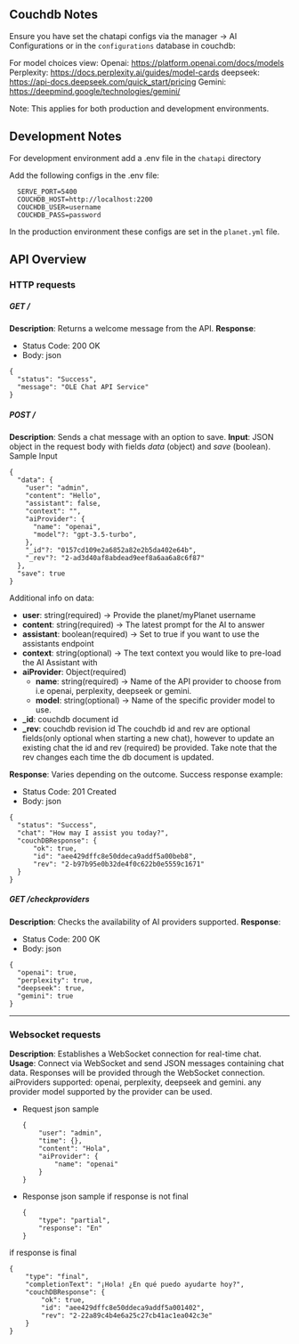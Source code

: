 ## Couchdb Notes

Ensure you have set the chatapi configs via the manager -> AI Configurations or in the `configurations` database in couchdb:

For model choices view:
  Openai: https://platform.openai.com/docs/models
  Perplexity: https://docs.perplexity.ai/guides/model-cards
  deepseek: https://api-docs.deepseek.com/quick_start/pricing
  Gemini: https://deepmind.google/technologies/gemini/


Note: This applies for both production and development environments.

## Development Notes
For development environment add a .env file in the `chatapi` directory

Add the following configs in the .env file:
  ```
    SERVE_PORT=5400
    COUCHDB_HOST=http://localhost:2200
    COUCHDB_USER=username
    COUCHDB_PASS=password
  ```

In the production environment these configs are set in the `planet.yml` file.

## API Overview

### HTTP requests

##### GET /

**Description**: Returns a welcome message from the API.
**Response**: 
  - Status Code: 200 OK
  - Body: json
  ```
  {
    "status": "Success",
    "message": "OLE Chat API Service"
  }
  ```

##### POST /

**Description**: Sends a chat message with an option to save.
**Input**: JSON object in the request body with fields *data* (object) and *save* (boolean).
  Sample Input
  ```
  {
    "data": {
      "user": "admin",
      "content": "Hello",
      "assistant": false,
      "context": "",
      "aiProvider": {
        "name": "openai",
        "model"?: "gpt-3.5-turbo",
      },
      "_id"?: "0157cd109e2a6852a82e2b5da402e64b",
      "_rev"?: "2-ad3d40af8abdead9eef8a6aa6a8c6f87"
    },
    "save": true
  }
  ```
  Additional info on data:
  - **user**: string(required) -> Provide the planet/myPlanet username
  - **content**: string(required) -> The latest prompt for the AI to answer
  - **assistant**: boolean(required) -> Set to true if you want to use the assistants endpoint
  - **context**: string(optional) -> The text context you would like to pre-load the AI Assistant   with
  - **aiProvider**: Object(required)
    - **name**: string(required) -> Name of the API provider to choose from i.e openai, perplexity, deepseek or gemini.
    - **model**: string(optional) -> Name of the specific provider model to use.
  - **_id**: couchdb document id
  - **_rev**: couchdb revision id
  The couchdb id and rev are optional fields(only optional when starting a new chat), however to update an existing chat the id and rev (required) be provided.
  Take note that the rev changes each time the db document is updated.

**Response**: Varies depending on the outcome. Success response example:
  - Status Code: 201 Created
  - Body: json
  ```
  {
    "status": "Success",
    "chat": "How may I assist you today?",
    "couchDBResponse": {
        "ok": true,
        "id": "aee429dffc8e50ddeca9addf5a00beb8",
        "rev": "2-b97b95e0b32de4f0c622b0e5559c1671"
    }
  }
  ```

##### GET /checkproviders

**Description**: Checks the availability of AI providers supported.
**Response**:
  - Status Code: 200 OK
  - Body: json
  ```
  {
    "openai": true,
    "perplexity": true,
    "deepseek": true,
    "gemini": true
  }
  ```

---

### Websocket requests

**Description**: Establishes a WebSocket connection for real-time chat.
**Usage**: Connect via WebSocket and send JSON messages containing chat data. Responses will be provided through the WebSocket connection.
aiProviders supported: openai, perplexity, deepseek and gemini.
any provider model supported by the provider can be used.

- Request json sample
  ```
  {
      "user": "admin",
      "time": {},
      "content": "Hola",
      "aiProvider": {
          "name": "openai"
      }
  }
  ```


- Response json sample
if response is not final
  ```
  {
      "type": "partial",
      "response": "En"
  }
  ```


if response is final
  ```
  {
      "type": "final",
      "completionText": "¡Hola! ¿En qué puedo ayudarte hoy?",
      "couchDBResponse": {
          "ok": true,
          "id": "aee429dffc8e50ddeca9addf5a001402",
          "rev": "2-22a89c4b4e6a25c27cb41ac1ea042c3e"
      }
  }
  ```
